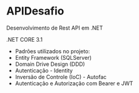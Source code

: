 # APIDesafio
Desenvolvimento de Rest API em .NET

.NET CORE 3.1

* Padrões utilizados no projeto:
* Entity Framework (SQLServer)
* Domain Drive Design (DDD)
* Autenticação - Identity
* Inversão de Controle (IoC) - Autofac
* Autenticação e Autorização com Bearer e JWT
